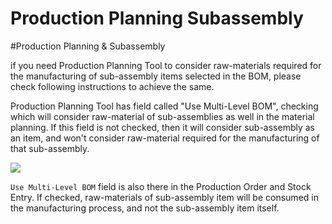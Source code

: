 # Production Planning Subassembly

#Production Planning & Subassembly

if you need Production Planning Tool to consider raw-materials required for the manufacturing of sub-assembly items selected in the BOM, please check following instructions to achieve the same.

Production Planning Tool has field called "Use Multi-Level BOM", checking which will consider raw-material of sub-assemblies as well in the material planning. If this field is not checked, then it will consider sub-assembly as an item, and won't consider raw-material required for the manufacturing of that sub-assembly.

<img src="{{docs_base_path}}/assets/img/articles/$SGrab_203.png">

`Use Multi-Level BOM` field is also there in the Production Order and Stock Entry. If checked, raw-materials of sub-assembly item will be consumed in the manufacturing process, and not the sub-assembly item itself.
